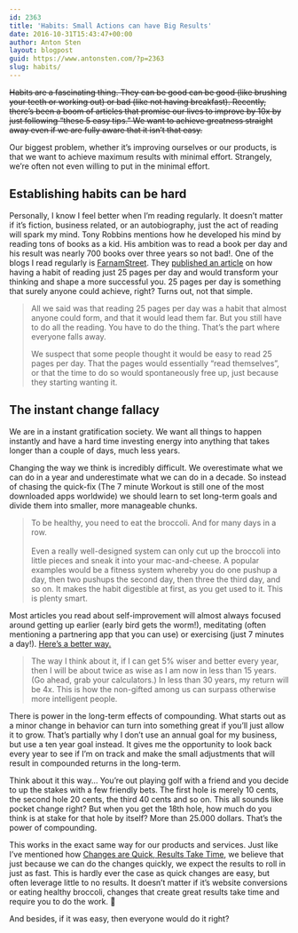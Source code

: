 ```yaml
---
id: 2363
title: 'Habits: Small Actions can have Big Results'
date: 2016-10-31T15:43:47+00:00
author: Anton Sten
layout: blogpost
guid: https://www.antonsten.com/?p=2363
slug: habits/
---
```

~~Habits are a fascinating thing. They can be good can be good (like brushing your teeth or working out) or bad (like not having breakfast). Recently, there’s been a boom of articles that promise our lives to improve by 10x by just following “these 5 easy tips.” We want to achieve greatness straight away even if we are fully aware that it isn’t that easy.~~

Our biggest problem, whether it’s improving ourselves or our products, is that we want to achieve maximum results with minimal effort. Strangely, we’re often not even willing to put in the minimal effort.

## Establishing habits can be hard

Personally, I know I feel better when I’m reading regularly. It doesn’t matter if it’s fiction, business related, or an autobiography, just the act of reading will spark my mind. Tony Robbins mentions how he developed his mind by reading tons of books as a kid. His ambition was to read a book per day and his result was nearly 700 books over three years so not bad!. One of the blogs I read regularly is <a href="https://www.farnamstreetblog.com/" target="_blank">FarnamStreet</a>. They <a href="https://www.farnamstreetblog.com/2015/12/twenty-five-pages-a-day/" target="_blank">published an article</a> on how having a habit of reading just 25 pages per day and would transform your thinking and shape a more successful you. 25 pages per day is something that surely anyone could achieve, right? Turns out, not that simple.

> All we said was that reading 25 pages per day was a habit that almost anyone could form, and that it would lead them far. But you still have to do all the reading. You have to do the thing. That’s the part where everyone falls away.
>
> We suspect that some people thought it would be easy to read 25 pages per day. That the pages would essentially “read themselves”, or that the time to do so would spontaneously free up, just because they starting wanting it.

## The instant change fallacy

We are in a instant gratification society. We want all things to happen instantly and have a hard time investing energy into anything that takes longer than a couple of days, much less years.

Changing the way we think is incredibly difficult. We overestimate what we can do in a year and underestimate what we can do in a decade. So instead of chasing the quick-fix (The 7 minute Workout is still one of the most downloaded apps worldwide) we should learn to set long-term goals and divide them into smaller, more manageable chunks.

> To be healthy, you need to eat the broccoli. And for many days in a row.
<br><br>Even a really well-designed system can only cut up the broccoli into little pieces and sneak it into your mac-and-cheese. A popular examples would be a fitness system whereby you do one pushup a day, then two pushups the second day, then three the third day, and so on. It makes the habit digestible at first, as you get used to it. This is plenty smart.

Most articles you read about self-improvement will almost always focused around getting up earlier (early bird gets the worm!), meditating (often mentioning a partnering app that you can use) or exercising (just 7 minutes a day!). <a href="https://www.farnamstreetblog.com/2016/03/five-percent-better/" target="_blank">Here’s a better way.</a>

> The way I think about it, if I can get 5% wiser and better every year, then I will be about twice as wise as I am now in less than 15 years. (Go ahead, grab your calculators.) In less than 30 years, my return will be 4x. This is how the non-gifted among us can surpass otherwise more intelligent people.

There is power in the long-term effects of compounding. What starts out as a minor change in behavior can turn into something great if you’ll just allow it to grow. That’s partially why I don’t use an annual goal for my business, but use a ten year goal instead. It gives me the opportunity to look back every year to see if I’m on track and make the small adjustments that will result in compounded returns in the long-term.

Think about it this way&#8230; You’re out playing golf with a friend and you decide to up the stakes with a few friendly bets. The first hole is merely 10 cents, the second hole 20 cents, the third 40 cents and so on. This all sounds like pocket change right? But when you get the 18th hole, how much do you think is at stake for that hole by itself? More than 25.000 dollars. That’s the power of compounding.

This works in the exact same way for our products and services. Just like I’ve mentioned how <a href="https://www.antonsten.com/conversion-change-quick-results-take-time/" target="_blank">Changes are Quick, Results Take Time</a>, we believe that just because we can do the changes quickly, we expect the results to roll in just as fast. This is hardly ever the case as quick changes are easy, but often leverage little to no results. It doesn’t matter if it’s website conversions or eating healthy broccoli, changes that create great results take time and require you to do the work. 🙂

And besides, if it was easy, then everyone would do it right?

